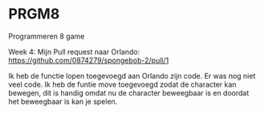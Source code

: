 # PRGM8
Programmeren 8 game


Week 4: Mijn Pull request naar Orlando:
https://github.com/0874279/spongebob-2/pull/1

Ik heb de functie lopen toegevoegd aan Orlando zijn code.
Er was nog niet veel code.
Ik heb de funtie move toegevoegd zodat de character kan bewegen, dit is handig omdat nu de character beweegbaar is en doordat het beweegbaar is kan je spelen.
